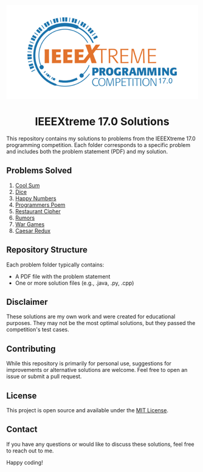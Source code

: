 <p align="center">
  <img src="Assets/ieeextreme-17.png" alt="IEEEXtreme 17.0 2023 banner">
</p>

<h1 align="center">IEEEXtreme 17.0 Solutions</h1>

This repository contains my solutions to problems from the IEEEXtreme 17.0 programming competition. Each folder corresponds to a specific problem and includes both the problem statement (PDF) and my solution.

## Problems Solved

1. [Cool Sum](./Cool%20Sum)
2. [Dice](./Dice)
3. [Happy Numbers](./Happy%20Numbers)
4. [Programmers Poem](./Programmers%20Poem)
5. [Restaurant Cipher](./Restaurant%20Cipher)
6. [Rumors](./Rumors)
7. [War Games](./War%20Games)
8. [Caesar Redux](./caesar-redux)

## Repository Structure

Each problem folder typically contains:
- A PDF file with the problem statement
- One or more solution files (e.g., .java, .py, .cpp)

## Disclaimer

These solutions are my own work and were created for educational purposes. They may not be the most optimal solutions, but they passed the competition's test cases.

## Contributing

While this repository is primarily for personal use, suggestions for improvements or alternative solutions are welcome. Feel free to open an issue or submit a pull request.

## License

This project is open source and available under the [MIT License](LICENSE).

## Contact

If you have any questions or would like to discuss these solutions, feel free to reach out to me.

Happy coding!
